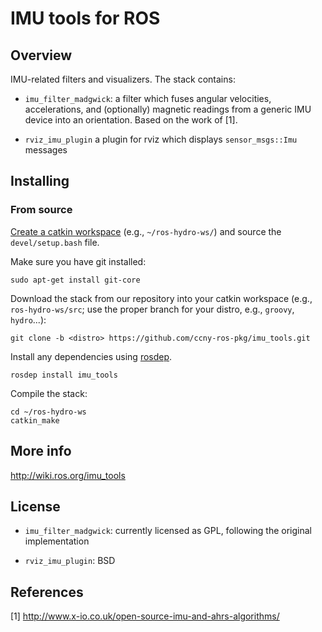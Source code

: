 IMU tools for ROS
===================================

Overview
-----------------------------------

IMU-related filters and visualizers. The stack contains:

 * `imu_filter_madgwick`: a filter which fuses angular velocities,
accelerations, and (optionally) magnetic readings from a generic IMU 
device into an orientation. Based on the work of [1].

 * `rviz_imu_plugin` a plugin for rviz which displays `sensor_msgs::Imu`
messages

Installing
-----------------------------------

### From source ###

[Create a catkin workspace](http://wiki.ros.org/catkin/Tutorials/create_a_workspace)
(e.g., `~/ros-hydro-ws/`) and source the `devel/setup.bash` file.

Make sure you have git installed:

    sudo apt-get install git-core

Download the stack from our repository into your catkin workspace (e.g.,
`ros-hydro-ws/src`; use the proper branch for your distro, e.g., `groovy`,
`hydro`...):

    git clone -b <distro> https://github.com/ccny-ros-pkg/imu_tools.git

Install any dependencies using [rosdep](http://www.ros.org/wiki/rosdep).

    rosdep install imu_tools

Compile the stack:

    cd ~/ros-hydro-ws
    catkin_make

More info
-----------------------------------

http://wiki.ros.org/imu_tools

License
-----------------------------------

 * `imu_filter_madgwick`: currently licensed as GPL, following the original implementation

 * `rviz_imu_plugin`: BSD

References
-----------------------------------
 [1] http://www.x-io.co.uk/open-source-imu-and-ahrs-algorithms/
